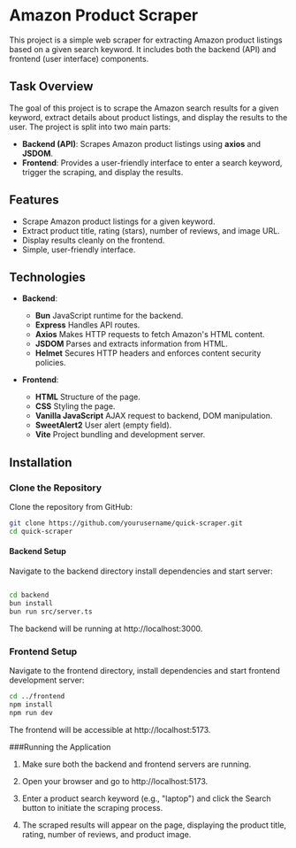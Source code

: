 # Amazon Product Scraper

This project is a simple web scraper for extracting Amazon product listings based on a given search keyword. It includes both the backend (API) and frontend (user interface) components.

## Task Overview

The goal of this project is to scrape the Amazon search results for a given keyword, extract details about product listings, and display the results to the user. The project is split into two main parts:

- **Backend (API)**: Scrapes Amazon product listings using **axios** and **JSDOM**.
- **Frontend**: Provides a user-friendly interface to enter a search keyword, trigger the scraping, and display the results.

## Features

- Scrape Amazon product listings for a given keyword.
- Extract product title, rating (stars), number of reviews, and image URL.
- Display results cleanly on the frontend.
- Simple, user-friendly interface.

## Technologies

- **Backend**:
  - **Bun** JavaScript runtime for the backend.
  - **Express** Handles API routes.
  - **Axios** Makes HTTP requests to fetch Amazon's HTML content.
  - **JSDOM** Parses and extracts information from HTML.
  - **Helmet** Secures HTTP headers and enforces content security policies.
  
- **Frontend**:
  - **HTML** Structure of the page.
  - **CSS** Styling the page.
  - **Vanilla JavaScript** AJAX request to backend, DOM manipulation.
  - **SweetAlert2** User alert (empty field).
  - **Vite** Project bundling and development server.

## Installation

### Clone the Repository

Clone the repository from GitHub:

```bash
git clone https://github.com/yourusername/quick-scraper.git
cd quick-scraper
```

#### Backend Setup

Navigate to the backend directory install dependencies and start server:

```bash

cd backend
bun install
bun run src/server.ts
```
The backend will be running at http://localhost:3000.



### Frontend Setup

Navigate to the frontend directory, install dependencies and start frontend development server:

```bash
cd ../frontend
npm install
npm run dev
```
The frontend will be accessible at http://localhost:5173.

###Running the Application

1. Make sure both the backend and frontend servers are running.

2. Open your browser and go to http://localhost:5173.

3. Enter a product search keyword (e.g., "laptop") and click the Search button to initiate the scraping process.

4. The scraped results will appear on the page, displaying the product title, rating, number of reviews, and product image.



